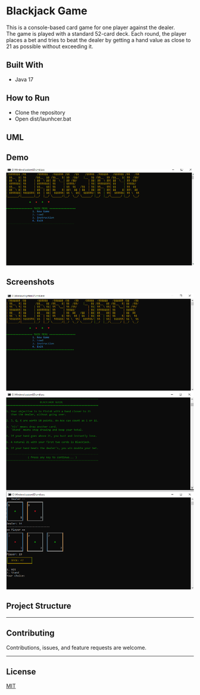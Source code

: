 # Blackjack Game

This is a console-based card game for one player against the dealer.  
The game is played with a standard 52-card deck. Each round, the player places a bet and tries to beat the dealer by getting a hand value as close to 21 as possible without exceeding it.



## Built With
- Java 17



## How to Run
- Clone the repository
- Open dist/launhcer.bat


## UML




## Demo
![Demo](docs/Animation.gif)



## Screenshots
![Main Menu](docs/MainMenu.PNG)  
![Instruction](docs/Instruction.PNG)  
![Gameplay](docs/Gameplay.PNG)


## Project Structure

---

## Contributing
Contributions, issues, and feature requests are welcome.  

---

## License
[MIT](LICENSE)

